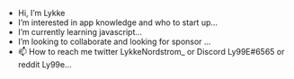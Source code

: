 -  Hi, I’m Lykke
- I’m interested in app knowledge and who to start up...
- I’m currently learning javascript...
- I’m looking to collaborate and looking for sponsor ...
- 📫 How to reach me twitter LykkeNordstrom_ or Discord Ly99E#6565 or reddit Ly99e...

<!---
Duckduckgold/Duckduckgold is a ✨ special ✨ repository because its `README.md` (this file) appears on your GitHub profile.
You can click the Preview link to take a look at your changes.
--->
